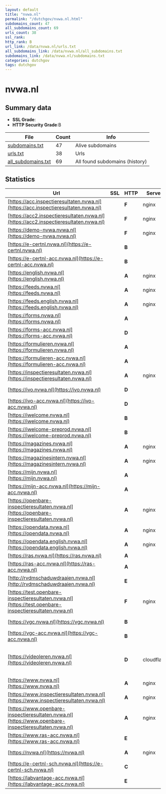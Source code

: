 ```yaml
---
layout: default
title: "nvwa.nl"
permalink: "/dutchgov/nvwa.nl.html"
subdomains_count: 47
all_subdomains_count: 69
urls_count: 38
ssl_rank: 
http_rank: B
url_link: /data/nvwa.nl/urls.txt
all_subdomains_link: /data/nvwa.nl/all_subdomains.txt
subdomains_link: /data/nvwa.nl/subdomains.txt
categories: dutchgov
tags: dutchgov
---
```



# nvwa.nl
## Summary data


 - **SSL Grade**:
 - **HTTP Security Grade**:B


| File       | Count | Info |
|------------|-------|------|
|[subdomains.txt](/DutchGovScope/data/nvwa.nl/subdomains.txt)|47|Alive subdomains|
|[urls.txt](/DutchGovScope/data/nvwa.nl/urls.txt)|38|Urls|
|[all_subdomains.txt](/DutchGovScope/data/nvwa.nl/all_subdomains.txt)|69|All found subdomains (history)|


## Statistics


| Url | SSL | HTTP | Server | Cookie | HSTS | CORS | CTO | CSP | XFO | XXP | RP |FP| Tech |Title |
|--------|-------|-------|------|------|------|------|------|------|------|------|------|------|------|------|
|[https://acc.inspectieresultaten.nvwa.nl](https://acc.inspectieresultaten.nvwa.nl)| | **F**|nginx| | | | | | | | :white_check_mark: | |HSTS Nginx|301 Moved Perman...|
|[https://acc2.inspectieresultaten.nvwa.nl](https://acc2.inspectieresultaten.nvwa.nl)| | **F**|nginx| | | | | | | | :white_check_mark: | |Basic Nginx|401 Authorizatio...|
|[https://demo-nvwa.nvwa.nl](https://demo-nvwa.nvwa.nl)| | **F**|nginx| | | | | | | | :white_check_mark: | |Basic Nginx|401 Authorizatio...|
|[https://e-certnl.nvwa.nl](https://e-certnl.nvwa.nl)| | **B**||:white_check_mark: |:white_check_mark: | | | | | :white_check_mark: | :white_check_mark: | |HSTS|Index of /|
|[https://e-certnl-acc.nvwa.nl](https://e-certnl-acc.nvwa.nl)| | **B**||:white_check_mark: |:white_check_mark: | | | | | :white_check_mark: | :white_check_mark: | |HSTS|Hello World!|
|[https://english.nvwa.nl](https://english.nvwa.nl)| | **A**|nginx| |:white_check_mark: | | |:warning: | :white_check_mark: | :white_check_mark: | :white_check_mark: | |Bloomreach HSTS Nginx|Home | NVWA-Engl...|
|[https://feeds.nvwa.nl](https://feeds.nvwa.nl)| | **A**|nginx| |:white_check_mark: | | | | :white_check_mark: | :white_check_mark: | :white_check_mark: | |HSTS Nginx||
|[https://feeds.english.nvwa.nl](https://feeds.english.nvwa.nl)| | **A**|nginx| |:white_check_mark: | | | | :white_check_mark: | :white_check_mark: | :white_check_mark: | |HSTS Nginx||
|[https://forms.nvwa.nl](https://forms.nvwa.nl)| | **A**||:white_check_mark: |:white_check_mark: | :warning:| | :white_check_mark:| :white_check_mark: | :white_check_mark: | :white_check_mark: | |HSTS|Object moved|
|[https://forms-acc.nvwa.nl](https://forms-acc.nvwa.nl)| | **D**||:o: |:white_check_mark: | | | | | | :white_check_mark: | |HSTS|IIS Windows Serv...|
|[https://formulieren.nvwa.nl](https://formulieren.nvwa.nl)| | **A**||:white_check_mark: |:white_check_mark: | :warning:| | :white_check_mark:| :white_check_mark: | :white_check_mark: | :white_check_mark: | |HSTS|Object moved|
|[https://formulieren-acc.nvwa.nl](https://formulieren-acc.nvwa.nl)| | **A**||:white_check_mark: |:white_check_mark: | :warning:| | :white_check_mark:| :white_check_mark: | :white_check_mark: | :white_check_mark: | |HSTS|Object moved|
|[https://inspectieresultaten.nvwa.nl](https://inspectieresultaten.nvwa.nl)| | **A**|nginx| |:white_check_mark: | | | | :white_check_mark: | :white_check_mark: | :white_check_mark: | |HSTS Nginx|301 Moved Perman...|
|[https://ivo.nvwa.nl](https://ivo.nvwa.nl)| | **D**||:o: |:white_check_mark: | | | | | | :white_check_mark: | |HSTS|Import Veterinai...|
|[https://ivo-acc.nvwa.nl](https://ivo-acc.nvwa.nl)| | **D**||:o: |:white_check_mark: | | | | | | :white_check_mark: | |HSTS|Import Veterinai...|
|[https://iwelcome.nvwa.nl](https://iwelcome.nvwa.nl)| | **B**|| |:white_check_mark: | | | | | | :white_check_mark: | |HSTS||
|[https://iwelcome-preprod.nvwa.nl](https://iwelcome-preprod.nvwa.nl)| | **B**|| |:white_check_mark: | | | | | | :white_check_mark: | |HSTS||
|[https://magazines.nvwa.nl](https://magazines.nvwa.nl)| | **A**|nginx| |:white_check_mark: | | |:warning: | :white_check_mark: | :white_check_mark: | :white_check_mark: | |HSTS Nginx||
|[https://magazinesintern.nvwa.nl](https://magazinesintern.nvwa.nl)| | **A**|nginx| |:white_check_mark: | | |:warning: | :white_check_mark: | :white_check_mark: | :white_check_mark: | |HSTS Nginx||
|[https://mijn.nvwa.nl](https://mijn.nvwa.nl)| | **A**||:white_check_mark: |:white_check_mark: | :warning:| | :white_check_mark:| :white_check_mark: | :white_check_mark: | :white_check_mark: | |HSTS|Object moved|
|[https://mijn-acc.nvwa.nl](https://mijn-acc.nvwa.nl)| | **A**||:white_check_mark: |:white_check_mark: | :warning:| | :white_check_mark:| :white_check_mark: | :white_check_mark: | :white_check_mark: | |HSTS|Object moved|
|[https://openbare-inspectieresultaten.nvwa.nl](https://openbare-inspectieresultaten.nvwa.nl)| | **A**|nginx| |:white_check_mark: | | | | :white_check_mark: | :white_check_mark: | :white_check_mark: | |HSTS Nginx|301 Moved Perman...|
|[https://opendata.nvwa.nl](https://opendata.nvwa.nl)| | **A**|nginx| |:white_check_mark: | | | | :white_check_mark: | :white_check_mark: | :white_check_mark: | |HSTS Nginx||
|[https://opendata.english.nvwa.nl](https://opendata.english.nvwa.nl)| | **A**|nginx| |:white_check_mark: | | | | :white_check_mark: | :white_check_mark: | :white_check_mark: | |HSTS Nginx||
|[https://ras.nvwa.nl](https://ras.nvwa.nl)| | **A**||:white_check_mark: |:white_check_mark: | | | | :white_check_mark: | :white_check_mark: | :white_check_mark: | |HSTS|302 Found|
|[https://ras-acc.nvwa.nl](https://ras-acc.nvwa.nl)| | **A**||:white_check_mark: |:white_check_mark: | | | | :white_check_mark: | :white_check_mark: | :white_check_mark: | |HSTS|302 Found|
|[http://rvdmschaduwdraaien.nvwa.nl](http://rvdmschaduwdraaien.nvwa.nl)| | **E**|| | | | | | | | :white_check_mark: | |||
|[https://test.openbare-inspectieresultaten.nvwa.nl](https://test.openbare-inspectieresultaten.nvwa.nl)| | **F**|nginx| | | | | | | | :white_check_mark: | |Basic Nginx|401 Authorizatio...|
|[https://vgc.nvwa.nl](https://vgc.nvwa.nl)| | **B**||:white_check_mark: |:white_check_mark: | | | | :white_check_mark: | | :white_check_mark: | |HSTS|Error 404--Not F...|
|[https://vgc-acc.nvwa.nl](https://vgc-acc.nvwa.nl)| | **B**||:white_check_mark: |:white_check_mark: | | | | :white_check_mark: | | :white_check_mark: | |HSTS|Error 404--Not F...|
|[https://videoleren.nvwa.nl](https://videoleren.nvwa.nl)| | **D**|cloudflare|:white_check_mark: |:white_check_mark: | | | | | | :white_check_mark: | |Cloudflare Cloudflare Bot Management HSTS|POST data|
|[https://www.nvwa.nl](https://www.nvwa.nl)| | **A**|nginx| |:white_check_mark: | | |:warning: | :white_check_mark: | :white_check_mark: | :white_check_mark: | |Bloomreach HSTS Nginx|Home | NVWA|
|[https://www.inspectieresultaten.nvwa.nl](https://www.inspectieresultaten.nvwa.nl)| | **A**|nginx| |:white_check_mark: | | | | :white_check_mark: | :white_check_mark: | :white_check_mark: | |HSTS Nginx|301 Moved Perman...|
|[https://www.openbare-inspectieresultaten.nvwa.nl](https://www.openbare-inspectieresultaten.nvwa.nl)| | **A**|nginx| |:white_check_mark: | | | | :white_check_mark: | :white_check_mark: | :white_check_mark: | |Drupal:10 HSTS Nginx PHP|Home | NVWA Insp...|
|[https://www.ras-acc.nvwa.nl](https://www.ras-acc.nvwa.nl)| | **E**|| | | | | | | | :white_check_mark: | |HSTS|302 Found|
|[https://nvwa.nl](https://nvwa.nl)| | **A**|nginx| |:white_check_mark: | | |:warning: | :white_check_mark: | :white_check_mark: | :white_check_mark: | |HSTS Nginx|301 Moved Perman...|
|[https://e-certnl-sch.nvwa.nl](https://e-certnl-sch.nvwa.nl)| | **C**||:white_check_mark: |:white_check_mark: | | | | | | :white_check_mark: | |HSTS|403 Forbidden|
|[https://labvantage-acc.nvwa.nl](https://labvantage-acc.nvwa.nl)| | **E**|| | | | | | | | :white_check_mark: | |HSTS|Error 404--Not F...|

